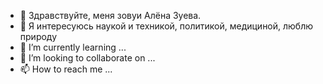 - 👋 Здравствуйте, меня зовуи Алёна Зуева.
- 👀 Я интересуюсь наукой и техникой, политикой, медициной, люблю природу
- 🌱 I’m currently learning ...
- 💞️ I’m looking to collaborate on ...
- 📫 How to reach me ...

<!---
alenazueva91/alenazueva91 is a ✨ special ✨ repository because its `README.md` (this file) appears on your GitHub profile.
You can click the Preview link to take a look at your changes.
--->
